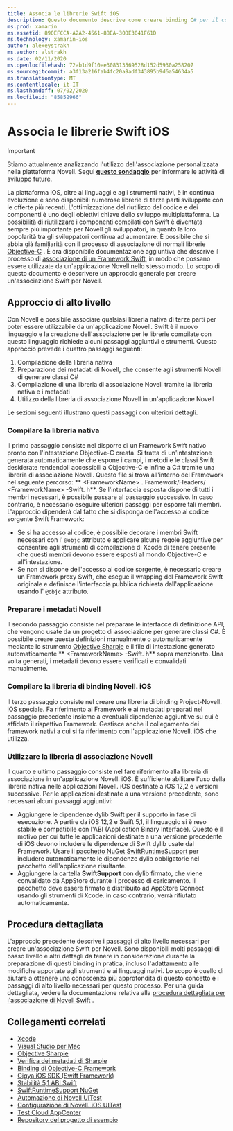 ```yaml
---
title: Associa le librerie Swift iOS
description: Questo documento descrive come creare binding C# per il codice Swift, rendendo possibile l'utilizzo di librerie native e CocoaPods in un'applicazione Novell. iOS.
ms.prod: xamarin
ms.assetid: 890EFCCA-A2A2-4561-88EA-30DE3041F61D
ms.technology: xamarin-ios
author: alexeystrakh
ms.author: alstrakh
ms.date: 02/11/2020
ms.openlocfilehash: 72ab1d9f10ee308313569528d152d5930a258207
ms.sourcegitcommit: a3f13a216fab4fc20a9adf343895b9d6a54634a5
ms.translationtype: MT
ms.contentlocale: it-IT
ms.lasthandoff: 07/02/2020
ms.locfileid: "85852966"
---
```

# <a name="bind-ios-swift-libraries"></a>Associa le librerie Swift iOS

> [!IMPORTANT]
> Stiamo attualmente analizzando l'utilizzo dell'associazione personalizzata nella piattaforma Novell. Segui [**questo sondaggio**](https://www.surveymonkey.com/r/KKBHNLT) per informare le attività di sviluppo future.

La piattaforma iOS, oltre ai linguaggi e agli strumenti nativi, è in continua evoluzione e sono disponibili numerose librerie di terze parti sviluppate con le offerte più recenti. L'ottimizzazione del riutilizzo del codice e dei componenti è uno degli obiettivi chiave dello sviluppo multipiattaforma. La possibilità di riutilizzare i componenti compilati con Swift è diventata sempre più importante per Novell gli sviluppatori, in quanto la loro popolarità tra gli sviluppatori continua ad aumentare. È possibile che si abbia già familiarità con il processo di associazione di normali librerie [Objective-C](https://docs.microsoft.com/xamarin/ios/platform/binding-objective-c/walkthrough) . È ora disponibile documentazione aggiuntiva che descrive il processo di [associazione di un Framework Swift](walkthrough.md), in modo che possano essere utilizzate da un'applicazione Novell nello stesso modo. Lo scopo di questo documento è descrivere un approccio generale per creare un'associazione Swift per Novell.

## <a name="high-level-approach"></a>Approccio di alto livello

Con Novell è possibile associare qualsiasi libreria nativa di terze parti per poter essere utilizzabile da un'applicazione Novell. Swift è il nuovo linguaggio e la creazione dell'associazione per le librerie compilate con questo linguaggio richiede alcuni passaggi aggiuntivi e strumenti. Questo approccio prevede i quattro passaggi seguenti:

1. Compilazione della libreria nativa
1. Preparazione dei metadati di Novell, che consente agli strumenti Novell di generare classi C#
1. Compilazione di una libreria di associazione Novell tramite la libreria nativa e i metadati
1. Utilizzo della libreria di associazione Novell in un'applicazione Novell

Le sezioni seguenti illustrano questi passaggi con ulteriori dettagli.

### <a name="build-the-native-library"></a>Compilare la libreria nativa

Il primo passaggio consiste nel disporre di un Framework Swift nativo pronto con l'intestazione Objective-C creata. Si tratta di un'intestazione generata automaticamente che espone i campi, i metodi e le classi Swift desiderate rendendoli accessibili a Objective-C e infine a C# tramite una libreria di associazione Novell. Questo file si trova all'interno del Framework nel seguente percorso: ** \<FrameworkName> . Framework/Headers/ \<FrameworkName> -Swift. h**. Se l'interfaccia esposta dispone di tutti i membri necessari, è possibile passare al passaggio successivo. In caso contrario, è necessario eseguire ulteriori passaggi per esporre tali membri. L'approccio dipenderà dal fatto che si disponga dell'accesso al codice sorgente Swift Framework:

- Se si ha accesso al codice, è possibile decorare i membri Swift necessari con l' `@objc` attributo e applicare alcune regole aggiuntive per consentire agli strumenti di compilazione di Xcode di tenere presente che questi membri devono essere esposti al mondo Objective-C e all'intestazione.
- Se non si dispone dell'accesso al codice sorgente, è necessario creare un Framework proxy Swift, che esegue il wrapping del Framework Swift originale e definisce l'interfaccia pubblica richiesta dall'applicazione usando l' `@objc` attributo.

### <a name="prepare-the-xamarin-metadata"></a>Preparare i metadati Novell

Il secondo passaggio consiste nel preparare le interfacce di definizione API, che vengono usate da un progetto di associazione per generare classi C#. È possibile creare queste definizioni manualmente o automaticamente mediante lo strumento [Objective Sharpie](https://docs.microsoft.com/xamarin/cross-platform/macios/binding/objective-sharpie/) e il file di intestazione generato automaticamente ** \<FrameworkName> -Swift. h** sopra menzionato. Una volta generati, i metadati devono essere verificati e convalidati manualmente.

### <a name="build-the-xamarinios-binding-library"></a>Compilare la libreria di binding Novell. iOS

Il terzo passaggio consiste nel creare una libreria di binding Project-Novell. iOS speciale. Fa riferimento ai Framework e ai metadati preparati nel passaggio precedente insieme a eventuali dipendenze aggiuntive su cui è affidato il rispettivo Framework. Gestisce anche il collegamento dei framework nativi a cui si fa riferimento con l'applicazione Novell. iOS che utilizza.

### <a name="consume-the-xamarin-binding-library"></a>Utilizzare la libreria di associazione Novell

Il quarto e ultimo passaggio consiste nel fare riferimento alla libreria di associazione in un'applicazione Novell. iOS. È sufficiente abilitare l'uso della libreria nativa nelle applicazioni Novell. iOS destinate a iOS 12,2 e versioni successive. Per le applicazioni destinate a una versione precedente, sono necessari alcuni passaggi aggiuntivi:

- Aggiungere le dipendenze dylib Swift per il supporto in fase di esecuzione. A partire da iOS 12,2 e Swift 5,1, il linguaggio si è reso stabile e compatibile con l'ABI (Application Binary Interface). Questo è il motivo per cui tutte le applicazioni destinate a una versione precedente di iOS devono includere le dipendenze di Swift dylib usate dal Framework. Usare il [pacchetto NuGet SwiftRuntimeSupport](https://www.nuget.org/packages/Xamarin.iOS.SwiftRuntimeSupport/) per includere automaticamente le dipendenze dylib obbligatorie nel pacchetto dell'applicazione risultante.
- Aggiungere la cartella **SwiftSupport** con dylib firmato, che viene convalidato da AppStore durante il processo di caricamento. Il pacchetto deve essere firmato e distribuito ad AppStore Connect usando gli strumenti di Xcode. in caso contrario, verrà rifiutato automaticamente.

## <a name="walkthrough"></a>Procedura dettagliata

L'approccio precedente descrive i passaggi di alto livello necessari per creare un'associazione Swift per Novell. Sono disponibili molti passaggi di basso livello e altri dettagli da tenere in considerazione durante la preparazione di questi binding in pratica, incluso l'adattamento alle modifiche apportate agli strumenti e ai linguaggi nativi. Lo scopo è quello di aiutare a ottenere una conoscenza più approfondita di questo concetto e i passaggi di alto livello necessari per questo processo. Per una guida dettagliata, vedere la documentazione relativa alla [procedura dettagliata per l'associazione di Novell Swift](walkthrough.md) .

## <a name="related-links"></a>Collegamenti correlati

- [Xcode](https://apps.apple.com/us/app/xcode/id497799835)
- [Visual Studio per Mac](https://visualstudio.microsoft.com/downloads)
- [Objective Sharpie](https://docs.microsoft.com/xamarin/cross-platform/macios/binding/objective-sharpie/)
- [Verifica dei metadati di Sharpie](https://docs.microsoft.com/xamarin/cross-platform/macios/binding/objective-sharpie/platform/verify)
- [Binding di Objective-C Framework](https://docs.microsoft.com/xamarin/ios/platform/binding-objective-c/walkthrough)
- [Gigya iOS SDK (Swift Framework)](https://developers.gigya.com/display/GD/Swift+SDK)
- [Stabilità 5,1 ABI Swift](https://swift.org/blog/swift-5-1-released/)
- [SwiftRuntimeSupport NuGet](https://www.nuget.org/packages/Xamarin.iOS.SwiftRuntimeSupport/)
- [Automazione di Novell UITest](https://docs.microsoft.com/appcenter/test-cloud/uitest/)
- [Configurazione di Novell. iOS UITest](https://docs.microsoft.com/appcenter/test-cloud/preparing-for-upload/xamarin-ios-uitest)
- [Test Cloud AppCenter](https://docs.microsoft.com/appcenter/test-cloud/preparing-for-upload/xamarin-ios-uitest)
- [Repository del progetto di esempio](https://github.com/xamcat/xamarin-binding-swift-framework)
